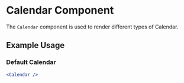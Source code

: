 # Calendar Component

The `Calendar` component is used to render different types of Calendar.

## Example Usage

### Default Calendar

```jsx
<Calendar />
```